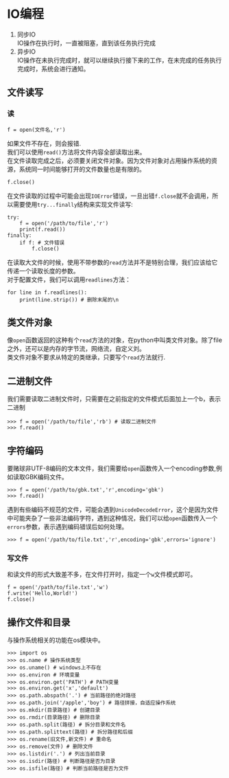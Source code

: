 # IO编程  
1. 同步IO  
IO操作在执行时，一直被阻塞，直到该任务执行完成  
2. 异步IO  
IO操作在未执行完成时，就可以继续执行接下来的工作，在未完成的任务执行完成时，系统会进行通知。  

## 文件读写  
### 读  
```
f = open(文件名,'r')
```
如果文件不存在，则会报错.  
我们可以使用`read()`方法将文件内容全部读取出来。  
在文件读取完成之后，必须要关闭文件对象。因为文件对象对占用操作系统的资源，系统同一时间能够打开的文件数量也是有限的。  
```
f.close()
```  
在文件读取的过程中可能会出现`IOError`错误，一旦出错`f.close`就不会调用，所以需要使用`try...finally`结构来实现文件读写:  
```
try:
    f = open('/path/to/file','r')
    print(f.read())
finally:
    if f: # 文件错误
        f.close()
```  
在读取大文件的时候，使用不带参数的`read`方法并不是特别合理，我们应该给它传递一个读取长度的参数。  
对于配置文件，我们可以调用`readlines`方法：  
```
for line in f.readlines():
    print(line.strip()) # 删除末尾的\n
```

## 类文件对象  
像`open`函数返回的这种有个`read`方法的对象，在python中叫类文件对象。除了file之外，还可以是内存的字节流，网络流，自定义刘。  
类文件对象不要求从特定的类继承，只要写个`read`方法就行.  

## 二进制文件  
我们需要读取二进制文件时，只需要在之前指定的文件模式后面加上一个b，表示二进制  
```
>>> f = open('/path/to/file','rb') # 读取二进制文件
>>> f.read()
```

## 字符编码  
要赌球非UTF-8编码的文本文件，我们需要给`open`函数传入一个encoding参数,例如读取GBK编码文件。  
```
>>> f = open('/path/to/gbk.txt','r',encoding='gbk')
>>> f.read()
```
遇到有些编码不规范的文件，可能会遇到`UnicodeDecodeError`，这个是因为文件中可能夹杂了一些非法编码字符，遇到这种情况，我们可以给`open`函数传入一个`errors`参数，表示遇到编码错误后如何处理。  
```
>>> f = open('/path/to/file.txt','r',encoding='gbk',errors='ignore')
```  
### 写文件  
和读文件的形式大致差不多，在文件打开时，指定一个`w`文件模式即可。  
```
f = open('/path/to/file.txt','w')
f.write('Hello,World!')
f.close()
```  
## 操作文件和目录  
与操作系统相关的功能在os模块中。  
```
>>> import os
>>> os.name # 操作系统类型
>>> os.uname() # windows上不存在
>>> os.environ # 环境变量
>>> os.environ.get('PATH') # PATH变量
>>> os.environ.get('x','default')
>>> os.path.abspath('.') # 当前路径的绝对路径
>>> os.path.join('/apple','boy') # 路径拼接，自适应操作系统
>>> os.mkdir(目录路径) # 创建目录
>>> os.rmdir(目录路径) # 删除目录
>>> os.path.split(路径) # 拆分目录和文件名
>>> os.path.splittext(路径) # 拆分路径和后缀
>>> os.rename(旧文件,新文件) # 重命名
>>> os.remove(文件) # 删除文件
>>> os.listdir('.') # 列出当前目录
>>> os.isdir(路径) # 判断路径是否为目录
>>> os.isfile(路径) # 判断当前路径是否为文件
```